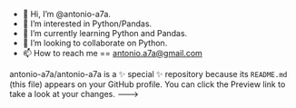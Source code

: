- 👋 Hi, I’m @antonio-a7a.
- 👀 I’m interested in Python/Pandas.
- 🌱 I’m currently learning Python and  Pandas.
- 💞️ I’m looking to collaborate on Python.
- 📫 How to reach me == antonio.a7a@gmail.com

antonio-a7a/antonio-a7a is a ✨ special ✨ repository because its `README.md` (this file) appears on your GitHub profile.
You can click the Preview link to take a look at your changes.
--->
